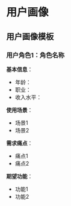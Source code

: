 # 用户画像

## 用户画像模板

### 用户角色1：角色名称

**基本信息**：
- 年龄：
- 职业：
- 收入水平：

**使用场景**：
- 场景1
- 场景2

**需求痛点**：
- 痛点1
- 痛点2

**期望功能**：
- 功能1
- 功能2

